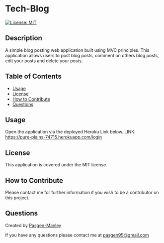 # Tech-Blog
[![License: MIT](https://img.shields.io/badge/License-MIT-yellow.svg)](https://opensource.org/licenses/MIT)

## Description
A simple blog posting web application built using MVC principles. This application allows users to post blog posts, comment on others blog posts, edit your posts and delete your posts.

## Table of Contents
  * [Usage](#usage)
  * [License](#license)
  * [How to Contribute](#how-to-contribute)
  * [Questions](#questions)

## Usage
Open the application via the deployed Heroku Link below.
LINK: https://pure-plains-74715.herokuapp.com/login

## License
This application is covered under the MIT license.

## How to Contribute
Please contact me for further information if you wish to be a contributor on this project.

## Questions
Created by [Pasgen-Manley](https://github.com/Pasgen-Manley)

If you have any questions please contact me at [pasgen95@gmail.com](pasgen95@gmail.com)

